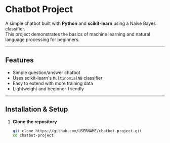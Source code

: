 # Chatbot Project

A simple chatbot built with **Python** and **scikit-learn** using a Naive Bayes classifier.  
This project demonstrates the basics of machine learning and natural language processing for beginners.

---

## Features
- Simple question/answer chatbot
- Uses scikit-learn's `MultinomialNB` classifier
- Easy to extend with more training data
- Lightweight and beginner-friendly

---

## Installation & Setup

1. **Clone the repository**
   ```bash
   git clone https://github.com/USERNAME/chatbot-project.git
   cd chatbot-project
